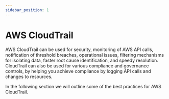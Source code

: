```yaml
---
sidebar_position: 1
---
```

# AWS CloudTrail

AWS CloudTrail can be used for security, monitoring of AWS API calls, notification of threshold breaches, operational issues, filtering mechanisms for isolating data, faster root cause identification, and speedy resolution. CloudTrail can also be used for various compliance and governance controls, by helping you achieve compliance by logging API calls and changes to resources.

In the following section we will outline some of the best practices for AWS CloudTrail.
